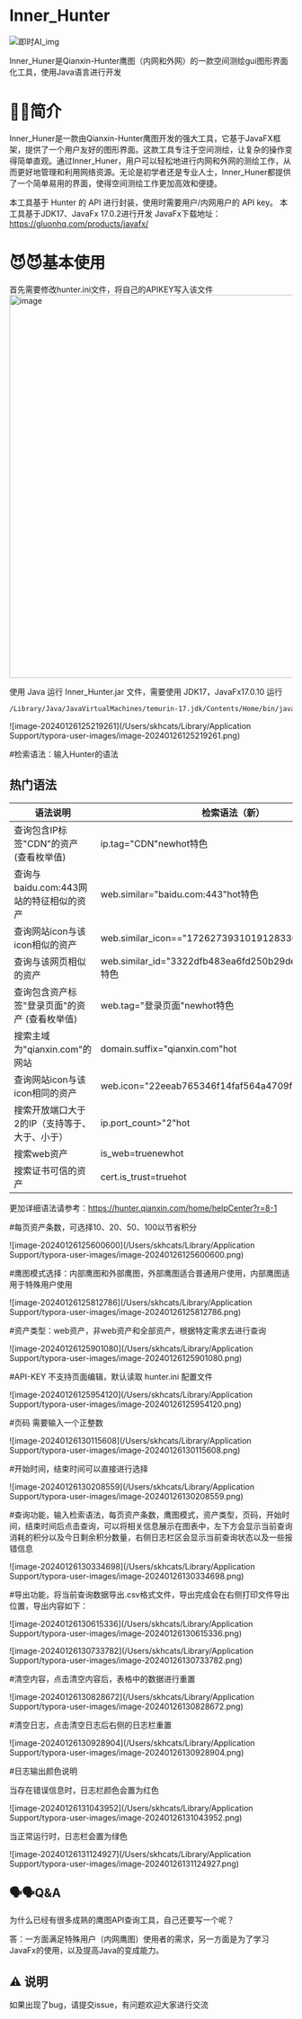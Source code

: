 # Inner_Hunter
![即时AI_img](https://github.com/skhcatss/Inner_Hunter/assets/157777995/8de60785-a67f-4667-a127-526cb62b9cec)


Inner_Huner是Qianxin-Hunter鹰图（内网和外网）的一款空间测绘gui图形界面化工具，使用Java语言进行开发

# 🤖🤖简介

Inner_Huner是一款由Qianxin-Hunter鹰图开发的强大工具，它基于JavaFX框架，提供了一个用户友好的图形界面。这款工具专注于空间测绘，让复杂的操作变得简单直观。通过Inner_Huner，用户可以轻松地进行内网和外网的测绘工作，从而更好地管理和利用网络资源。无论是初学者还是专业人士，Inner_Huner都提供了一个简单易用的界面，使得空间测绘工作更加高效和便捷。



本工具基于 Hunter 的 API 进行封装，使用时需要用户/内网用户的 API key。
本工具基于JDK17、JavaFx 17.0.2进行开发
JavaFx下载地址：https://gluonhq.com/products/javafx/


# 😈😈基本使用

首先需要修改hunter.ini文件，将自己的APIKEY写入该文件
<img width="682" alt="image" src="https://github.com/skhcatss/Inner_Hunter/assets/157777995/31a57010-ce95-425d-a25d-13aa833c609c">

使用 Java 运行 Inner_Hunter.jar 文件，需要使用 JDK17，JavaFx17.0.10 运行

```bash
/Library/Java/JavaVirtualMachines/temurin-17.jdk/Contents/Home/bin/java  --module-path /Users/skhcats/Desktop/javafx-sdk-17.0.10/lib/ --add-modules javafx.controls,javafx.fxml -jar demo.jar
```

![image-20240126125219261](/Users/skhcats/Library/Application Support/typora-user-images/image-20240126125219261.png)



#检索语法：输入Hunter的语法

## 热门语法

| 语法说明                                      | 检索语法（新）                                           | 检索语法（旧）                                |
| --------------------------------------------- | -------------------------------------------------------- | --------------------------------------------- |
| 查询包含IP标签"CDN"的资产 (查看枚举值)        | ip.tag="CDN"newhot特色                                   | -                                             |
| 查询与baidu.com:443网站的特征相似的资产       | web.similar="baidu.com:443"hot特色                       | similar="baidu.com:443"                       |
| 查询网站icon与该icon相似的资产                | web.similar_icon=="17262739310191283300"hot特色          | -                                             |
| 查询与该网页相似的资产                        | web.similar_id="3322dfb483ea6fd250b29de488969b35"hot特色 | similar_id="3322dfb483ea6fd250b29de488969b35" |
| 查询包含资产标签"登录页面"的资产 (查看枚举值) | web.tag="登录页面"newhot特色                             | -                                             |
| 搜索主域为"qianxin.com"的网站                 | domain.suffix="qianxin.com"hot                           | domain_suffix="qianxin.com"                   |
| 查询网站icon与该icon相同的资产                | web.icon="22eeab765346f14faf564a4709f98548"hot           | icon="22eeab765346f14faf564a4709f98548"       |
| 搜索开放端口大于2的IP（支持等于、大于、小于） | ip.port_count>"2"hot                                     | port_count>"2"                                |
| 搜索web资产                                   | is_web=truenewhot                                        | -                                             |
| 搜索证书可信的资产                            | cert.is_trust=truehot                                    | -                                             |

更加详细语法请参考：https://hunter.qianxin.com/home/helpCenter?r=8-1



#每页资产条数，可选择10、20、50、100以节省积分

![image-20240126125600600](/Users/skhcats/Library/Application Support/typora-user-images/image-20240126125600600.png)



#鹰图模式选择：内部鹰图和外部鹰图，外部鹰图适合普通用户使用，内部鹰图适用于特殊用户使用

![image-20240126125812786](/Users/skhcats/Library/Application Support/typora-user-images/image-20240126125812786.png)



#资产类型：web资产，非web资产和全部资产，根据特定需求去进行查询

![image-20240126125901080](/Users/skhcats/Library/Application Support/typora-user-images/image-20240126125901080.png)

#API-KEY 不支持页面编辑，默认读取 hunter.ini 配置文件

![image-20240126125954120](/Users/skhcats/Library/Application Support/typora-user-images/image-20240126125954120.png)



#页码 需要输入一个正整数 

![image-20240126130115608](/Users/skhcats/Library/Application Support/typora-user-images/image-20240126130115608.png)



#开始时间，结束时间可以直接进行选择

![image-20240126130208559](/Users/skhcats/Library/Application Support/typora-user-images/image-20240126130208559.png)



#查询功能，输入检索语法，每页资产条数，鹰图模式，资产类型，页码，开始时间，结束时间后点击查询，可以将相关信息展示在图表中，左下方会显示当前查询消耗的积分以及今日剩余积分数量，右侧日志栏区会显示当前查询状态以及一些报错信息

![image-20240126130334698](/Users/skhcats/Library/Application Support/typora-user-images/image-20240126130334698.png)



#导出功能，将当前查询数据导出.csv格式文件，导出完成会在右侧打印文件导出位置，导出内容如下：

![image-20240126130615336](/Users/skhcats/Library/Application Support/typora-user-images/image-20240126130615336.png)

![image-20240126130733782](/Users/skhcats/Library/Application Support/typora-user-images/image-20240126130733782.png)



#清空内容，点击清空内容后，表格中的数据进行重置

![image-20240126130828672](/Users/skhcats/Library/Application Support/typora-user-images/image-20240126130828672.png)



#清空日志，点击清空日志后右侧的日志栏重置

![image-20240126130928904](/Users/skhcats/Library/Application Support/typora-user-images/image-20240126130928904.png)

#日志输出颜色说明

当存在错误信息时，日志栏颜色会置为红色

![image-20240126131043952](/Users/skhcats/Library/Application Support/typora-user-images/image-20240126131043952.png)

当正常运行时，日志栏会置为绿色

![image-20240126131124927](/Users/skhcats/Library/Application Support/typora-user-images/image-20240126131124927.png)

## 🗣🗣Q&A

为什么已经有很多成熟的鹰图API查询工具，自己还要写一个呢？

答：一方面满足特殊用户（内网鹰图）使用者的需求，另一方面是为了学习JavaFx的使用，以及提高Java的变成能力。



## ⚠️ 说明

如果出现了bug，请提交issue，有问题欢迎大家进行交流
